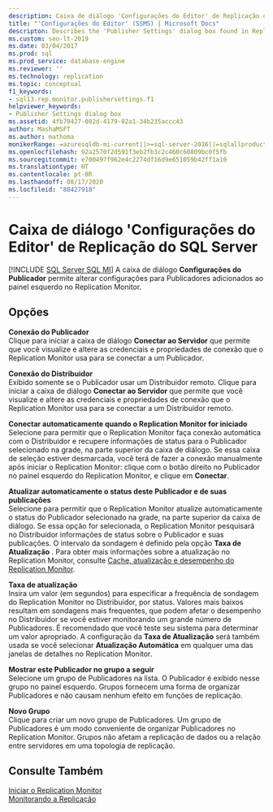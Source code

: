 ```yaml
---
description: Caixa de diálogo 'Configurações do Editor' de Replicação do SQL Server
title: "'Configurações do Editor' (SSMS) | Microsoft Docs"
descripton: Describes the 'Publisher Settings' dialog box found in Replication Monitor within SQL Server Management Studio (SSMS).
ms.custom: seo-lt-2019
ms.date: 03/04/2017
ms.prod: sql
ms.prod_service: database-engine
ms.reviewer: ''
ms.technology: replication
ms.topic: conceptual
f1_keywords:
- sql13.rep.monitor.publishersettings.f1
helpviewer_keywords:
- Publisher Settings dialog box
ms.assetid: 4fb70427-082d-4179-82a1-34b235accc43
author: MashaMSFT
ms.author: mathoma
monikerRange: =azuresqldb-mi-current||>=sql-server-2016||=sqlallproducts-allversions
ms.openlocfilehash: 92a2570f2d591f3eb2fb3c2c460c60809bc0f5fb
ms.sourcegitcommit: e700497f962e4c2274df16d9e651059b42ff1a10
ms.translationtype: HT
ms.contentlocale: pt-BR
ms.lasthandoff: 08/17/2020
ms.locfileid: "88427918"
---
```

# <a name="sql-server-replication-publisher-settings-dialog-box"></a>Caixa de diálogo 'Configurações do Editor' de Replicação do SQL Server
[!INCLUDE [SQL Server SQL MI](../../includes/applies-to-version/sql-asdbmi.md)]
   A caixa de diálogo **Configurações do Publicador** permite alterar configurações para Publicadores adicionados ao painel esquerdo no Replication Monitor.  
  
## <a name="options"></a>Opções  
 **Conexão do Publicador**  
 Clique para iniciar a caixa de diálogo **Conectar ao Servidor** que permite que você visualize e altere as credenciais e propriedades de conexão que o Replication Monitor usa para se conectar a um Publicador.  
  
 **Conexão do Distribuidor**  
 Exibido somente se o Publicador usar um Distribuidor remoto. Clique para iniciar a caixa de diálogo **Conectar ao Servidor** que permite que você visualize e altere as credenciais e propriedades de conexão que o Replication Monitor usa para se conectar a um Distribuidor remoto.  
  
 **Conectar automaticamente quando o Replication Monitor for iniciado**  
 Selecione para permitir que o Replication Monitor faça conexão automática com o Distribuidor e recupere informações de status para o Publicador selecionado na grade, na parte superior da caixa de diálogo. Se essa caixa de seleção estiver desmarcada, você terá de fazer a conexão manualmente após iniciar o Replication Monitor: clique com o botão direito no Publicador no painel esquerdo do Replication Monitor, e clique em **Conectar**.  
  
 **Atualizar automaticamente o status deste Publicador e de suas publicações**  
 Selecione para permitir que o Replication Monitor atualize automaticamente o status do Publicador selecionado na grade, na parte superior da caixa de diálogo. Se essa opção for selecionada, o Replication Monitor pesquisará no Distribuidor informações de status sobre o Publicador e suas publicações. O intervalo da sondagem é definido pela opção **Taxa de Atualização** . Para obter mais informações sobre a atualização no Replication Monitor, consulte [Cache, atualização e desempenho do Replication Monitor](../../relational-databases/replication/monitor/caching-refresh-and-replication-monitor-performance.md).  
  
 **Taxa de atualização**  
 Insira um valor (em segundos) para especificar a frequência de sondagem do Replication Monitor no Distribuidor, por status. Valores mais baixos resultam em sondagens mais frequentes, que podem afetar o desempenho no Distribuidor se você estiver monitorando um grande número de Publicadores. É recomendado que você teste seu sistema para determinar um valor apropriado. A configuração da **Taxa de Atualização** será também usada se você selecionar **Atualização Automática** em qualquer uma das janelas de detalhes no Replication Monitor.  
  
 **Mostrar este Publicador no grupo a seguir**  
 Selecione um grupo de Publicadores na lista. O Publicador é exibido nesse grupo no painel esquerdo. Grupos fornecem uma forma de organizar Publicadores e não causam nenhum efeito em funções de replicação.  
  
 **Novo Grupo**  
 Clique para criar um novo grupo de Publicadores. Um grupo de Publicadores é um modo conveniente de organizar Publicadores no Replication Monitor. Grupos não afetam a replicação de dados ou a relação entre servidores em uma topologia de replicação.  
  
## <a name="see-also"></a>Consulte Também  
 [Iniciar o Replication Monitor](../../relational-databases/replication/monitor/start-the-replication-monitor.md)   
 [Monitorando a Replicação](../../relational-databases/replication/monitor/monitoring-replication.md)  
  
  
